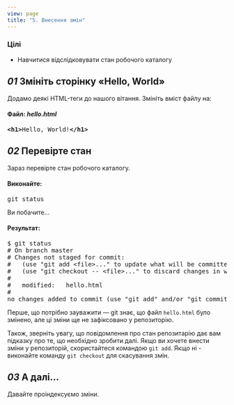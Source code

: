 ```yaml
---
view: page
title: "5. Внесення змін"
---
```


<h3>Цілі</h3>

<ul><li>Навчитися відслідковувати стан робочого каталогу</li></ul>

<h2><em>01</em> Змініть сторінку «Hello, World»</h2>

<p>Додамо деякі HTML-теги до нашого вітання. Змініть вміст файлу на:</p>

<h4 class="h4-pre">Файл: <em>hello.html</em></h4>

<pre class="file"><strong>&lt;h1&gt;</strong>Hello, World!<strong>&lt;/h1&gt;</strong></pre>

<h2><em>02</em> Перевірте стан</h2>

<p>Зараз перевірте стан робочого каталогу.</p>

<h4 class="h4-pre">Виконайте:</h4>

<pre class="instructions">git status</pre>

<p>Ви побачите…</p>

<h4 class="h4-pre">Результат:</h4>

<pre class="sample">$ git status
# On branch master
# Changes not staged for commit:
#   (use "git add &lt;file&gt;..." to update what will be committed)
#   (use "git checkout -- &lt;file&gt;..." to discard changes in working directory)
#
#	modified:   hello.html
#
no changes added to commit (use "git add" and/or "git commit -a")</pre>

<p>Перше, що потрібно зауважити — git знає, що файл <code>hello.html</code> було змінено, але ці зміни ще не зафіксовано у репозиторію.</p>

<p>Також, зверніть увагу, що повідомлення про стан репозитарію дає вам підказку про те, що необхідно зробити далі. Якщо ви хочете внести зміни у репозиторій, скористайтеся командою <code>git add</code>. Якщо ні - виконайте команду <code>git сheckout</code> для скасування змін.</p>

<h2><em>03</em> А далі...</h2>

<p>Давайте проіндексуємо зміни.</p>
